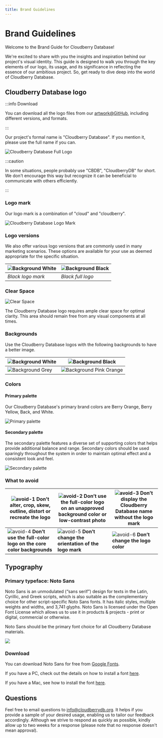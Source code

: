 ```yaml
---
title: Brand Guidelines
---
```


# Brand Guidelines

Welcome to the Brand Guide for Cloudberry Database!

We're excited to share with you the insights and inspiration behind
our project's visual identity. This guide is designed to walk you
through the key elements of our logo, its usage, and its significance
in reflecting the essence of our ambitious project. So, get ready to
dive deep into the world of Cloudberry Database.

## Cloudberry Database logo

:::info Download

You can download all the logo files from our
[artwork@GitHub](https://github.com/cloudberrydb/artwork), including
different versions, and formats.

:::

Our project's formal name is "Cloudberry Database". If you mention it,
please use the full name if you can.

![Cloudberry Database Full Logo](../../../static/img/brand-guide/cloudberry-database-full-logo.jpg)

:::caution

In some situations, people probably use "CBDB", "CloudberryDB" for
short. We don't encourage this way but recognize it can be beneficial
to communicate with others efficiently.

:::

### Logo mark

Our logo mark is a combination of "cloud" and "cloudberry".

![Cloudberry Database Logo Mark](../../../static/img/brand-guide/logo-mark.png)

### Logo versions 

We also offer various logo versions that are commonly used in many
marketing scenarios. These options are available for your use as
deemed appropriate for the specific situation.

| ![Background White](../../../static/img/brand-guide/black-logomark.jpg) | ![Background Black](../../../static/img/brand-guide/black-full-logo.png) |
|-------------------------------------------------------------------------|--------------------------------------------------------------------------|
| *Black logo mark*                                                       | *Black full logo*                                                        |

### Clear Space

![Clear Space](../../../static/img/brand-guide/clearspace.jpg)

The Cloudberry Database logo requires ample clear space for optimal
clarity. This area should remain free from any visual components at
all times.

### Backgrounds

Use the Cloudberry Database logos with the following backgrounds to
have a better image.

| ![Background White](../../../static/img/brand-guide/background-1.jpg) | ![Background Black](../../../static/img/brand-guide/background-2.jpg)       |
|-----------------------------------------------------------------------|-----------------------------------------------------------------------------|
| ![Background Grey](../../../static/img/brand-guide/background-3.jpg)  | ![Background Pink Orange](../../../static/img/brand-guide/background-4.jpg) |

### Colors

#### Primary palette

Our Cloudberry Database's primary brand colors are Berry Orange, Berry
Yellow, Back, and White.

![Primary palette](../../../static/img/brand-guide/primary-palette.jpg)

#### Secondary palette

The secondary palette features a diverse set of supporting colors that
helps provide additional balance and range. Secondary colors should be
used sparingly throughout the system in order to maintain optimal
effect and a consistent look and feel.

![Secondary palette](../../../static/img/brand-guide/secondary-palette.jpg)

### What to avoid

| ![avoid-1](../../../static/img/brand-guide/avoid-1.png) **Don't alter, crop, skew, outline, distort or recreate the logo** | ![avoid-2](../../../static/img/brand-guide/avoid-2.jpeg) **Don’t use the full-color logo on an unapproved background color or low-contrast photo** | ![avoid-3](../../../static/img/brand-guide/avoid-3.png) **Don’t display the Cloudberry Database name without the logo mark** |
|----------------------------------------------------------------------------------------------------------------------------|-----------------------------------------------------------------------------------------------------------------------------------------------------|-------------------------------------------------------------------------------------------------------------------------------|
| ![avoid-4](../../../static/img/brand-guide/avoid-4.png)  **Don’t use the full-color logo on the core color backgrounds**  | ![avoid-5](../../../static/img/brand-guide/avoid-5.png) **Don’t change the orientation of the logo mark**                                          | ![avoid-6](../../../static/img/brand-guide/avoid-6.png)  **Don’t change the logo color**                                     |

## Typography

### Primary typeface: Noto Sans 

Noto Sans is an unmodulated (“sans serif”) design for texts in the
Latin, Cyrillic, and Greek scripts, which is also suitable as the
complementary choice for other script-specific Noto Sans fonts. It has
italic styles, multiple weights and widths, and 3,741 glyphs. Noto
Sans is licensed under the Open Font License which allows us to use it
in products & projects - print or digital, commercial or otherwise.

Noto Sans should be the primary font choice for all Cloudberry
Database materials.

![](../../../static/img/brand-guide/typeface.jpg)

### Download

You can download Noto Sans for free from [Google
Fonts](https://fonts.google.com/noto/specimen/Noto+Sans).

If you have a PC, check out the details on how to install a font
[here](https://support.microsoft.com/en-us/help/314960/how-to-install-or-remove-a-font-in-windows).

If you have a Mac, see how to install the font
[here](https://support.apple.com/en-us/HT201749).

## Questions

Feel free to email questions to info@cloudberrydb.org. It helps if you
provide a sample of your desired usage, enabling us to tailor our
feedback accordingly. Although we strive to respond as quickly as
possible, kindly allow up to two weeks for a response (please note
that no response doesn't mean approval).
